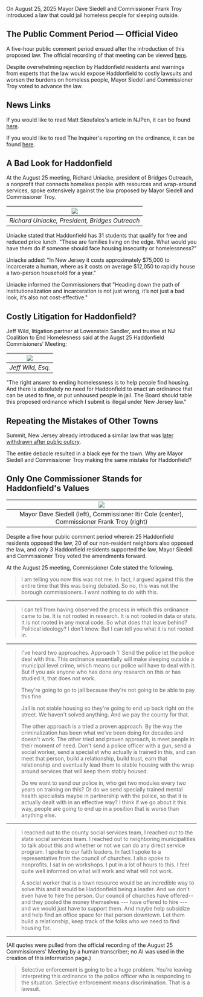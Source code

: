 On August 25, 2025 Mayor Dave Siedell and Commissioner Frank Troy introduced a law that could jail homeless people for sleeping outside. 

## The Public Comment Period — Official Video

A five-hour public comment period ensued after the introduction of this proposed law. The official recording of that meeting can be viewed [here](https://www.youtube.com/watch?v=SjO2hV16Anc&ab_channel=BoroughofHaddonfield).

Despite overwhelming rejection by Haddonfield residents and warnings from experts that the law would expose Haddonfield to costly lawsuits and worsen the burdens on homeless people, Mayor Siedell and Commissioner Troy voted to advance the law.

## News Links

If you would like to read Matt Skoufalos's article in NJPen, it can be found [here](https://www.njpen.com/haddonfield-advances-anti-homelessness-ordinance-over-objections-of-packed-forum/).

If you would like to read The Inquirer's reporting on the ordinance, it can be found [here](https://www.inquirer.com/crime/haddonfield-homeless-outdoor-sleeping-ban-20250827.html).

## A Bad Look for Haddonfield

At the August 25 meeting, Richard Uniacke, president of Bridges Outreach, a nonprofit that connects homeless people with resources and wrap-around services, spoke extensively against the law proposed by Mayor Siedell and Commissioner Troy.

| ![](uniacke.png) |
|:--:|
| *Richard Uniacke, President, Bridges Outreach* |

Uniacke stated that Haddonfield has 31 students that qualify for free and reduced price lunch. "These are families living on the edge. What would you have them do if someone should face housing insecurity or homelessness?"

Uniacke added: "In New Jersey it costs approximately $75,000 to incarcerate a human, where as it costs on average $12,050 to rapidly house a two-person household for a year."

Uniacke informed the Commissioners that "Heading down the path of institutionalization and incarceration is not just wrong, it’s not just a bad look, it’s also not cost-effective."

## Costly Litigation for Haddonfield?

Jeff Wild, litigation partner at Lowenstein Sandler, and trustee at NJ Coalition to End Homelesness said at the Augst 25 Haddonfield Commisioners’ Meeting:

| ![](wild.png) |
|:--:|
| *Jeff Wild, Esq.* |

"The right answer to ending homelessness is to help people find housing. And there is absolutely no need for Haddonfield to enact an ordinance that can be used to fine, or put unhoused people in jail. The Board should table this proposed ordinance which I submit is illegal under New Jersey law."

## Repeating the Mistakes of Other Towns

Summit, New Jersey already introduced a similar law that was [later withdrawn after public outcry](https://gothamist.com/news/wealthy-nj-city-rethinks-law-that-could-jail-homeless-people-after-public-outcry).

The entire debacle resulted in a black eye for the town. Why are Mayor Siedell and Commissioner Troy making the same mistake for Haddonfield?

## Only One Commissioner Stands for Haddonfield's Values

| ![](haddonfield_commissioners.png) |
|:--:|
| Mayor Dave Siedell (left), Commissioner Itir Cole (center), Commissioner Frank Troy (right) |

Despite a five hour public comment period wherein 25 Haddonfield residents opposed the law, 20 of our non-resident neighbors also opposed the law, and only 3 Haddonfield residents supported the law, Mayor Siedell and Commissioner Troy voted the amendments forward. 

At the August 25 meeting, Commissioner Cole stated the following.

> I am telling you now this was not me. In fact, I argued against this the entire time that this was being debated. So no, this was not the borough commissioners. I want nothing to do with this.

---

> I can tell from having observed the process in which this ordinance came to be. It is not rooted in research. It is not rooted in data or stats. It is not rooted in any moral code. So what does that leave behind? Political ideology? I don't know. But I can tell you what it is not rooted in.

---

> I've heard two approaches. Approach 1: Send the police let the police deal with this. This ordinance essentially will make sleeping outside a municipal level crime, which means our police will have to deal with it. But if you ask anyone who has done any research on this or has studied it, that does not work.
>
> They're going to go to jail because they're not going to be able to pay this fine.
>
> Jail is not stable housing so they're going to end up back right on the street. We haven't solved anything. And we pay the county for that.
>
> The other approach is a tried a proven approach. By the way the criminalization has been what we've been doing for decades and doesn't work. The other tried and proven approach, is meet people in their moment of need. Don't send a police officer with a gun, send a social worker, send a specialist who actually is trained in this, and can meet that person, build a relationship, build trust, earn that relationship and eventually lead them to stable housing with the wrap around services that will keep them stably housed. 
>
> Do we want to send our police in, who get two modules every two years on training on this? Or do we send specially trained mental health specialists maybe in partnership with the police, so that it is actually dealt with in an effective way? I think if we go about it this way, people are going to end up in a position that is worse than anything else.

---

> I reached out to the county social services team, I reached out to the state social services team. I reached out to neighboring municipalities to talk about this and whether or not we can do any direct service program. I spoke to our faith leaders. In fact I spoke to a representative from the council of churches. I also spoke to nonprofits. I sat in on workshops. I put in a lot of hours to this. I feel quite well informed on what will work and what will not work. 
> 
> A social worker that is a town resource would be an incredible way to solve this and it would be Haddonfield being a leader. And we don't even have to hire the person. Our council of churches have offered-- and they pooled the money themselves --- have offered to hire --- and we would just have to support them. And maybe help subsidize and help find an office space for that person downtown. Let them build a relationship, keep track of the folks who we need to find housing for.
>
---
(All quotes were pulled from the official recording of the August 25 Commissioners' Meeting by a human transcriber; no AI was used in the creation of this information page.)

> Selective enforcement is going to be a huge problem. You're leaving interpreting this ordinance to the police officer who is responding to the situation. Selective enforcement means discrimination. That is a lawsuit.
